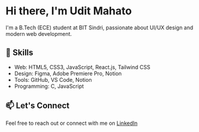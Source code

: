 # Hi there, I'm Udit Mahato

I'm a B.Tech (ECE) student at BIT Sindri, passionate about UI/UX design and modern web development.

## 🚀 Skills

- Web: HTML5, CSS3, JavaScript, React.js, Tailwind CSS
- Design: Figma, Adobe Premiere Pro, Notion
- Tools: GitHub, VS Code, Notion
- Programming: C, JavaScript

## 📫 Let's Connect

Feel free to reach out or connect with me on [LinkedIn](www.linkedin.com/in/udit-mahato)

